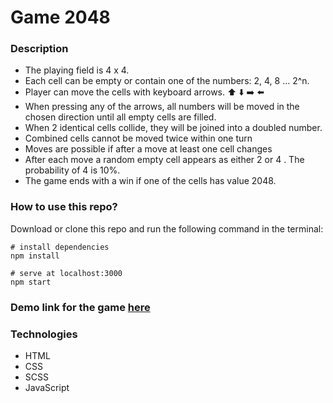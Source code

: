 # Game 2048
### Description
- The playing field is 4 x 4.
- Each cell can be empty or contain one of the numbers: 2, 4, 8 ... 2^n.
- Player can move the cells with keyboard arrows. ⬆️ ⬇️ ➡️ ⬅️
- When pressing any of the arrows, all numbers will be moved in the chosen direction until all empty cells are filled.
- When 2 identical cells collide, they will be joined into a doubled number.
- Combined cells cannot be moved twice within one turn
- Moves are possible if after a move at least one cell changes
- After each move a random empty cell appears as either 2 or 4 . The probability of 4 is 10%.
- The game ends with a win if one of the cells has value 2048.
### How to use this repo?
Download or clone this repo and run the following command in the terminal:
```
# install dependencies
npm install

# serve at localhost:3000
npm start
```
### Demo link for the game [here](https://yana-kotsulym.github.io/game-2048/)
### Technologies
- HTML
- CSS
- SCSS
- JavaScript
